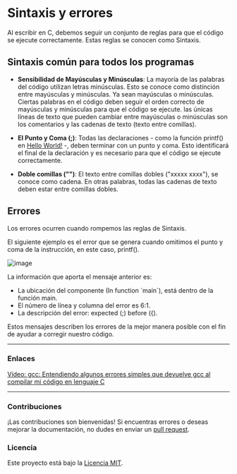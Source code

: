 # Sintaxis y errores

Al escribir en C, debemos seguir un conjunto de reglas para que el código se ejecute correctamente. Estas reglas se conocen como Sintaxis.

## Sintaxis común para todos los programas

- **Sensibilidad de Mayúsculas y Minúsculas**: La mayoría de las palabras del código utilizan letras minúsculas. Esto se conoce como distinción entre mayúsculas y minúsculas.
Ya sean mayúsculas o minúsculas. Ciertas palabras en el código deben seguir el orden correcto de mayúsculas y minúsculas para que el código se ejecute.
las únicas líneas de texto que pueden cambiar entre mayúsculas o minúsculas son los comentarios y las cadenas de texto (texto entre comillas).

- **El Punto y Coma (;)**: Todas las declaraciones - como la función printf() en [Hello World!]() -, deben terminar con un punto y coma. Esto identificará el final de la declaración y es necesario para que el código se ejecute correctamente.

- **Doble comillas ("")**: El texto entre comillas dobles ("xxxxx xxxx"), se conoce como cadena. En otras palabras, todas las cadenas de texto deben estar entre comillas dobles.

## Errores

Los errores ocurren cuando rompemos las reglas de Sintaxis.

El siguiente ejemplo es el error que se genera cuando omitimos el punto y coma de la instrucción, en este caso, printf().

![image](https://github.com/Isisgldev/Apuntes_C/assets/43893808/403578c4-dfc2-4237-99ff-1fcd3d789f56)


La información que aporta el mensaje anterior es:

+ La ubicación del componente (In function ´main´), está dentro de la función main.
+ El número de línea y columna del error es 6:1.
+ La descripción del error: expected (;) before ({).

Estos mensajes describen los errores de la mejor manera posible con el fin de ayudar a corregir nuestro código.
  
***

### Enlaces

[Vídeo: gcc: Entendiendo algunos errores simples que devuelve gcc al compilar mi código en lenguaje C](https://www.youtube.com/watch?v=9gCIgvnDJhQ)

***

### Contribuciones

¡Las contribuciones son bienvenidas! Si encuentras errores o deseas mejorar la documentación, no dudes en enviar un [pull request](https://github.com/Isisgldev/Apuntes-HTML/pulls).

### Licencia

Este proyecto está bajo la [Licencia MIT](https://es.wikipedia.org/wiki/Licencia_MIT).
